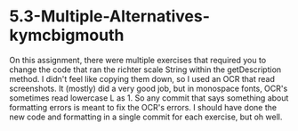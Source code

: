 # 5.3-Multiple-Alternatives-kymcbigmouth
On this assignment, there were multiple exercises that required you to change the code that ran the richter scale String within the getDescription method.
I didn't feel like copying them down, so I used an OCR that read screenshots. It (mostly) did a very good job, but in monospace fonts, OCR's sometimes read lowercase L as 1. 
So any commit that says something about formatting errors is meant to fix the OCR's errors.
I should have done the new code and formatting in a single commit for each exercise, but oh well.
